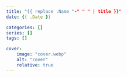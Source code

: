 ```yaml
---
title: "{{ replace .Name "-" " " | title }}"
date: {{ .Date }}

categories: []
series: []
tags: []

cover:
    image: "cover.webp"
    alt: "cover"
    relative: true
---
```


